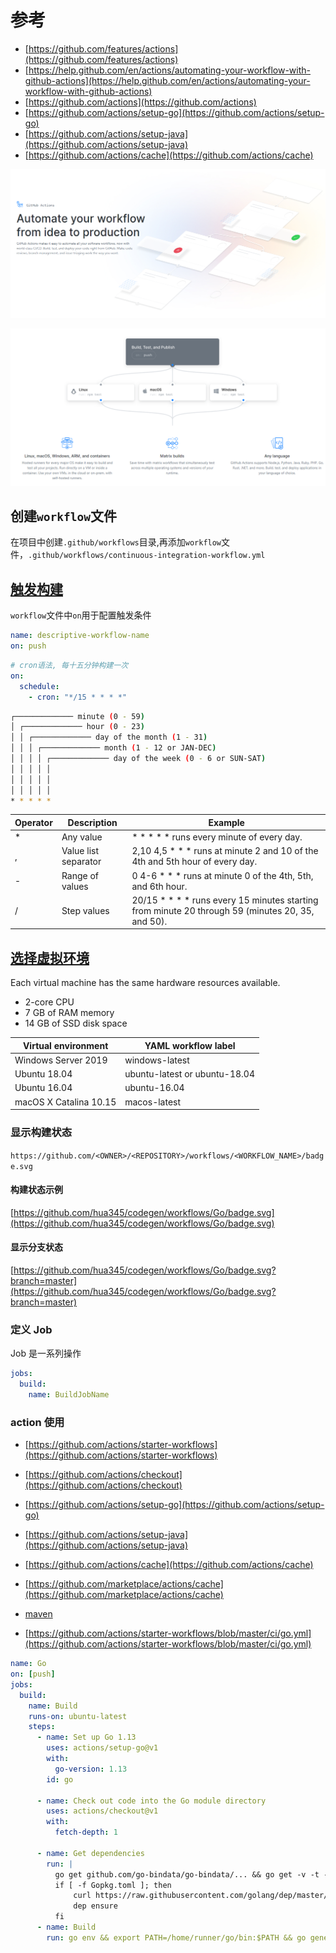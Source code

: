 # 参考

- [https://github.com/features/actions](https://github.com/features/actions)
- [https://help.github.com/en/actions/automating-your-workflow-with-github-actions](https://help.github.com/en/actions/automating-your-workflow-with-github-actions)
- [https://github.com/actions](https://github.com/actions)
- [https://github.com/actions/setup-go](https://github.com/actions/setup-go)
- [https://github.com/actions/setup-java](https://github.com/actions/setup-java)
- [https://github.com/actions/cache](https://github.com/actions/cache)

![action_feature02](img/action_feature02.png)

![action_feature01](img/action_feature01.png)

## 创建`workflow`文件

在项目中创建`.github/workflows`目录,再添加`workflow`文件，`.github/workflows/continuous-integration-workflow.yml`

## [触发构建](https://help.github.com/en/actions/automating-your-workflow-with-github-actions/events-that-trigger-workflows#webhook-events)

`workflow`文件中`on`用于配置触发条件

```yaml
name: descriptive-workflow-name
on: push
```

```yaml
# cron语法, 每十五分钟构建一次
on:
  schedule:
    - cron: "*/15 * * * *"
```

```bash
┌───────────── minute (0 - 59)
│ ┌───────────── hour (0 - 23)
│ │ ┌───────────── day of the month (1 - 31)
│ │ │ ┌───────────── month (1 - 12 or JAN-DEC)
│ │ │ │ ┌───────────── day of the week (0 - 6 or SUN-SAT)
│ │ │ │ │
│ │ │ │ │
│ │ │ │ │
* * * * *
```

| Operator | Description          | Example                                                                                              |
| -------- | -------------------- | ---------------------------------------------------------------------------------------------------- |
| \*       | Any value            | \* \* \* \* \* runs every minute of every day.                                                       |
| ,        | Value list separator | 2,10 4,5 \* \* \* runs at minute 2 and 10 of the 4th and 5th hour of every day.                      |
| -        | Range of values      | 0 4-6 \* \* \* runs at minute 0 of the 4th, 5th, and 6th hour.                                       |
| /        | Step values          | 20/15 \* \* \* \* runs every 15 minutes starting from minute 20 through 59 (minutes 20, 35, and 50). |

## [选择虚拟环境](https://help.github.com/en/actions/automating-your-workflow-with-github-actions/virtual-environments-for-github-hosted-runners)

Each virtual machine has the same hardware resources available.

- 2-core CPU
- 7 GB of RAM memory
- 14 GB of SSD disk space

| Virtual environment    | YAML workflow label           |
| ---------------------- | ----------------------------- |
| Windows Server 2019    | windows-latest                |
| Ubuntu 18.04           | ubuntu-latest or ubuntu-18.04 |
| Ubuntu 16.04           | ubuntu-16.04                  |
| macOS X Catalina 10.15 | macos-latest                  |

### 显示构建状态

`https://github.com/<OWNER>/<REPOSITORY>/workflows/<WORKFLOW_NAME>/badge.svg`

#### 构建状态示例

[https://github.com/hua345/codegen/workflows/Go/badge.svg](https://github.com/hua345/codegen/workflows/Go/badge.svg)

#### 显示分支状态

[https://github.com/hua345/codegen/workflows/Go/badge.svg?branch=master](https://github.com/hua345/codegen/workflows/Go/badge.svg?branch=master)

### 定义 Job

Job 是一系列操作

```yaml
jobs:
  build:
    name: BuildJobName
```

### action 使用

- [https://github.com/actions/starter-workflows](https://github.com/actions/starter-workflows)
- [https://github.com/actions/checkout](https://github.com/actions/checkout)
- [https://github.com/actions/setup-go](https://github.com/actions/setup-go)
- [https://github.com/actions/setup-java](https://github.com/actions/setup-java)
- [https://github.com/actions/cache](https://github.com/actions/cache)
- [https://github.com/marketplace/actions/cache](https://github.com/marketplace/actions/cache)

- [maven](https://github.com/actions/starter-workflows/blob/master/ci/maven.yml)
- [https://github.com/actions/starter-workflows/blob/master/ci/go.yml](https://github.com/actions/starter-workflows/blob/master/ci/go.yml)

```yaml
name: Go
on: [push]
jobs:
  build:
    name: Build
    runs-on: ubuntu-latest
    steps:
      - name: Set up Go 1.13
        uses: actions/setup-go@v1
        with:
          go-version: 1.13
        id: go

      - name: Check out code into the Go module directory
        uses: actions/checkout@v1
        with:
          fetch-depth: 1

      - name: Get dependencies
        run: |
          go get github.com/go-bindata/go-bindata/... && go get -v -t -d ./...
          if [ -f Gopkg.toml ]; then
              curl https://raw.githubusercontent.com/golang/dep/master/install.sh | sh
              dep ensure
          fi
      - name: Build
        run: go env && export PATH=/home/runner/go/bin:$PATH && go generate && go build -v .
```
